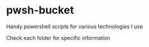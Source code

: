 # pwsh-bucket
Handy powershell scripts for various technologies I use

Check each folder for specific information